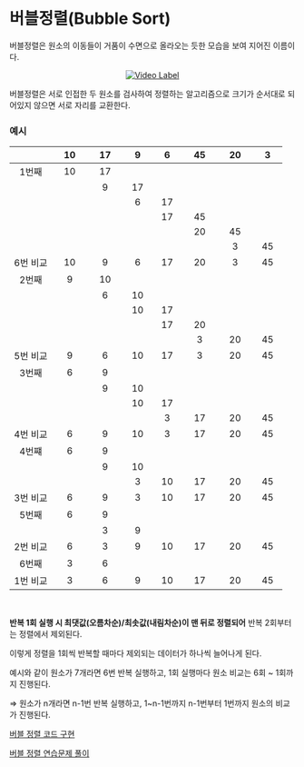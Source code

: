 # 버블정렬(Bubble Sort)

버블정렬은 원소의 이동들이 거품이 수면으로 올라오는 듯한 모습을 보여 지어진 이름이다.

<center>

[![Video Label](https://i.ytimg.com/vi/Cq7SMsQBEUw/hqdefault.jpg)](https://youtu.be/Cq7SMsQBEUw)

</center>

버블정렬은 서로 인접한 두 원소를 검사하여 정렬하는 알고리즘으로 크기가 순서대로 되어있지 않으면 서로 자리를 교환한다.

### 예시

|          | &nbsp;&nbsp;&nbsp;10&nbsp;&nbsp;&nbsp; | &nbsp;&nbsp;&nbsp;17&nbsp;&nbsp;&nbsp; | &nbsp;&nbsp;&nbsp;9&nbsp;&nbsp;&nbsp; | &nbsp;&nbsp;&nbsp;6&nbsp;&nbsp;&nbsp; | &nbsp;&nbsp;&nbsp;45&nbsp;&nbsp;&nbsp; | &nbsp;&nbsp;&nbsp;20&nbsp;&nbsp;&nbsp; | &nbsp;&nbsp;&nbsp;3&nbsp;&nbsp;&nbsp; |
| :------: | :------------------------------------: | :------------------------------------: | :-----------------------------------: | :-----------------------------------: | :------------------------------------: | :------------------------------------: | :-----------------------------------: |
|  1번째   |                   10                   |                   17                   |                                       |                                       |                                        |                                        |                                       |
|          |                                        |                   9                    |                  17                   |                                       |                                        |                                        |                                       |
|          |                                        |                                        |                   6                   |                  17                   |                                        |                                        |                                       |
|          |                                        |                                        |                                       |                  17                   |                   45                   |                                        |                                       |
|          |                                        |                                        |                                       |                                       |                   20                   |                   45                   |                                       |
|          |                                        |                                        |                                       |                                       |                                        |                   3                    |                  45                   |
| 6번 비교 |                   10                   |                   9                    |                   6                   |                  17                   |                   20                   |                   3                    |                  45                   |
|  2번째   |                   9                    |                   10                   |                                       |                                       |                                        |                                        |                                       |
|          |                                        |                   6                    |                  10                   |                                       |                                        |                                        |                                       |
|          |                                        |                                        |                  10                   |                  17                   |                                        |                                        |                                       |
|          |                                        |                                        |                                       |                  17                   |                   20                   |                                        |                                       |
|          |                                        |                                        |                                       |                                       |                   3                    |                   20                   |                  45                   |
| 5번 비교 |                   9                    |                   6                    |                  10                   |                  17                   |                   3                    |                   20                   |                  45                   |
|  3번째   |                   6                    |                   9                    |                                       |                                       |                                        |                                        |                                       |
|          |                                        |                   9                    |                  10                   |                                       |                                        |                                        |                                       |
|          |                                        |                                        |                  10                   |                  17                   |                                        |                                        |                                       |
|          |                                        |                                        |                                       |                   3                   |                   17                   |                   20                   |                  45                   |
| 4번 비교 |                   6                    |                   9                    |                  10                   |                   3                   |                   17                   |                   20                   |                  45                   |
|  4번쨰   |                   6                    |                   9                    |                                       |                                       |                                        |                                        |                                       |
|          |                                        |                   9                    |                  10                   |                                       |                                        |                                        |                                       |
|          |                                        |                                        |                   3                   |                  10                   |                   17                   |                   20                   |                  45                   |
| 3번 비교 |                   6                    |                   9                    |                   3                   |                  10                   |                   17                   |                   20                   |                  45                   |
|  5번째   |                   6                    |                   9                    |                                       |                                       |                                        |                                        |                                       |
|          |                                        |                   3                    |                   9                   |                                       |                                        |                                        |                                       |
| 2번 비교 |                   6                    |                   3                    |                   9                   |                  10                   |                   17                   |                   20                   |                  45                   |
|  6번째   |                   3                    |                   6                    |                                       |                                       |                                        |                                        |                                       |
| 1번 비교 |                   3                    |                   6                    |                   9                   |                  10                   |                   17                   |                   20                   |                  45                   |

<br>

**반복 1회 실행 시 최댓값(오름차순)/최솟값(내림차순)이 맨 뒤로 정렬되어** 반복 2회부터는 정렬에서 제외된다.

이렇게 정렬을 1회씩 반복할 때마다 제외되는 데이터가 하나씩 늘어나게 된다.

예시와 같이 원소가 7개라면 6번 반복 실행하고, 1회 실행마다 원소 비교는 6회 ~ 1회까지 진행된다.

⇒ 원소가 n개라면 n-1번 반복 실행하고, 1~n-1번까지 n-1번부터 1번까지 원소의 비교가 진행된다.

[버블 정렬 코드 구현](https://github.com/EliteZer0/algorithm-concepts-study/tree/main/BubbleSort/BubbleSort_Implement)

[버블 정렬 연습문제 풀이](https://github.com/EliteZer0/algorithm-concepts-study/tree/main/BubbleSort/BubbleSort_Practice)
